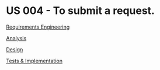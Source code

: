 # US 004 - To submit a request.

[Requirements Engineering](01.requirements-engineering/US004-requiremements-engineering.md)

[Analysis](02.analysis/US004-analysis.md)

[Design](03.design/Readme.md)

[Tests & Implementation ](04.tests-and-implementation/Readme.md)
